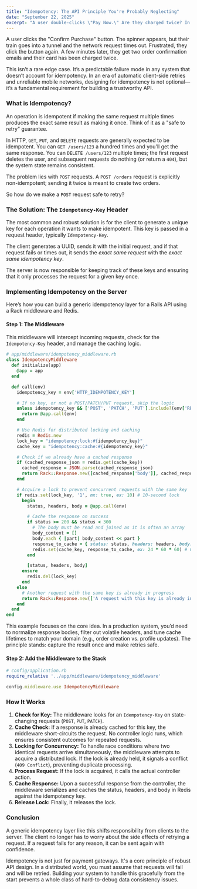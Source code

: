 ```yaml
---
title: "Idempotency: The API Principle You're Probably Neglecting"
date: "September 22, 2025"
excerpt: "A user double-clicks \"Pay Now.\" Are they charged twice? In a world of unreliable networks and automatic client retries, idempotency isn't an advanced feature—it's a fundamental requirement for any robust API. This post shows you how to implement it using the Idempotency-Key header pattern in Rails."
---
```


A user clicks the "Confirm Purchase" button. The spinner appears, but their train goes into a tunnel and the network request times out. Frustrated, they click the button again. A few minutes later, they get two order confirmation emails and their card has been charged twice.

This isn’t a rare edge case. It’s a predictable failure mode in any system that doesn’t account for idempotency. In an era of automatic client-side retries and unreliable mobile networks, designing for idempotency is not optional—it’s a fundamental requirement for building a trustworthy API.

### What is Idempotency?

An operation is idempotent if making the same request multiple times produces the exact same result as making it once. Think of it as a "safe to retry" guarantee.

In HTTP, `GET`, `PUT`, and `DELETE` requests are generally expected to be idempotent. You can `GET /users/123` a hundred times and you'll get the same response. You can `DELETE /users/123` multiple times; the first request deletes the user, and subsequent requests do nothing (or return a `404`), but the system state remains consistent.

The problem lies with `POST` requests. A `POST /orders` request is explicitly non-idempotent; sending it twice is meant to create two orders.

So how do we make a `POST` request safe to retry?

### The Solution: The `Idempotency-Key` Header

The most common and robust solution is for the client to generate a unique key for each operation it wants to make idempotent. This key is passed in a request header, typically `Idempotency-Key`.

The client generates a UUID, sends it with the initial request, and if that request fails or times out, it sends the *exact same request* with the *exact same idempotency key*.

The server is now responsible for keeping track of these keys and ensuring that it only processes the request for a given key once.

### Implementing Idempotency on the Server

Here’s how you can build a generic idempotency layer for a Rails API using a Rack middleware and Redis.

#### Step 1: The Middleware

This middleware will intercept incoming requests, check for the `Idempotency-Key` header, and manage the caching logic.

```ruby
# app/middleware/idempotency_middleware.rb
class IdempotencyMiddleware
  def initialize(app)
    @app = app
  end

  def call(env)
    idempotency_key = env['HTTP_IDEMPOTENCY_KEY']

    # If no key, or not a POST/PATCH/PUT request, skip the logic
    unless idempotency_key && ['POST', 'PATCH', 'PUT'].include?(env['REQUEST_METHOD'])
      return @app.call(env)
    end

    # Use Redis for distributed locking and caching
    redis = Redis.new
    lock_key = "idempotency:lock:#{idempotency_key}"
    cache_key = "idempotency:cache:#{idempotency_key}"

    # Check if we already have a cached response
    if (cached_response_json = redis.get(cache_key))
      cached_response = JSON.parse(cached_response_json)
      return Rack::Response.new([cached_response['body']], cached_response['status'], cached_response['headers']).finish
    end

    # Acquire a lock to prevent concurrent requests with the same key
    if redis.set(lock_key, '1', nx: true, ex: 10) # 10-second lock
      begin
        status, headers, body = @app.call(env)

        # Cache the response on success
        if status >= 200 && status < 300
          # The body must be read and joined as it is often an array
          body_content = []
          body.each { |part| body_content << part }
          response_to_cache = { status: status, headers: headers, body: body_content.join }.to_json
          redis.set(cache_key, response_to_cache, ex: 24 * 60 * 60) # Cache for 24 hours
        end

        [status, headers, body]
      ensure
        redis.del(lock_key)
      end
    else
      # Another request with the same key is already in progress
      return Rack::Response.new(['A request with this key is already in progress.'], 409, { 'Content-Type' => 'application/json' }).finish
    end
  end
end
```

This example focuses on the core idea. In a production system, you’d need to normalize response bodies, filter out volatile headers, and tune cache lifetimes to match your domain (e.g., order creation vs. profile updates). The principle stands: capture the result once and make retries safe.

#### Step 2: Add the Middleware to the Stack

```ruby
# config/application.rb
require_relative '../app/middleware/idempotency_middleware'

config.middleware.use IdempotencyMiddleware
```

### How It Works

1.  **Check for Key:** The middleware looks for an `Idempotency-Key` on state-changing requests (`POST`, `PUT`, `PATCH`).
2.  **Cache Check:** If a response is already cached for this key, the middleware short-circuits the request. No controller logic runs, which ensures consistent outcomes for repeated requests.
3.  **Locking for Concurrency:** To handle race conditions where two identical requests arrive simultaneously, the middleware attempts to acquire a distributed lock. If the lock is already held, it signals a conflict (`409 Conflict`), preventing duplicate processing.
4.  **Process Request:** If the lock is acquired, it calls the actual controller action.
5.  **Cache Response:** Upon a successful response from the controller, the middleware serializes and caches the status, headers, and body in Redis against the idempotency key.
6.  **Release Lock:** Finally, it releases the lock.

### Conclusion

A generic idempotency layer like this shifts responsibility from clients to the server. The client no longer has to worry about the side effects of retrying a request. If a request fails for any reason, it can be sent again with confidence.

Idempotency is not just for payment gateways. It's a core principle of robust API design. In a distributed world, you must assume that requests will fail and will be retried. Building your system to handle this gracefully from the start prevents a whole class of hard-to-debug data consistency issues.
